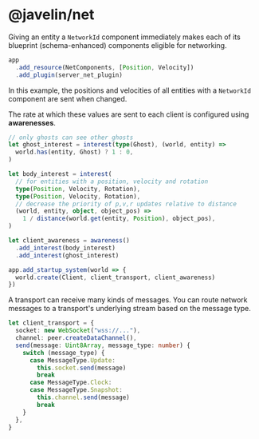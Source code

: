 # @javelin/net

Giving an entity a `NetworkId` component immediately makes each of its blueprint (schema-enhanced) components eligible for networking.

```ts
app
  .add_resource(NetComponents, [Position, Velocity])
  .add_plugin(server_net_plugin)
```

In this example, the positions and velocities of all entities with a `NetworkId` component are sent when changed.

The rate at which these values are sent to each client is configured using **awarenesses**.

```ts
// only ghosts can see other ghosts
let ghost_interest = interest(type(Ghost), (world, entity) =>
  world.has(entity, Ghost) ? 1 : 0,
)

let body_interest = interest(
  // for entities with a position, velocity and rotation
  type(Position, Velocity, Rotation),
  type(Position, Velocity, Rotation),
  // decrease the priority of p,v,r updates relative to distance
  (world, entity, object, object_pos) =>
    1 / distance(world.get(entity, Position), object_pos),
)

let client_awareness = awareness()
  .add_interest(body_interest)
  .add_interest(ghost_interest)

app.add_startup_system(world => {
  world.create(Client, client_transport, client_awareness)
})
```

A transport can receive many kinds of messages. You can route network messages to a transport's underlying stream based on the message type.

```ts
let client_transport = {
  socket: new WebSocket("wss://..."),
  channel: peer.createDataChannel(),
  send(message: Uint8Array, message_type: number) {
    switch (message_type) {
      case MessageType.Update:
        this.socket.send(message)
        break
      case MessageType.Clock:
      case MessageType.Snapshot:
        this.channel.send(message)
        break
    }
  },
}
```
